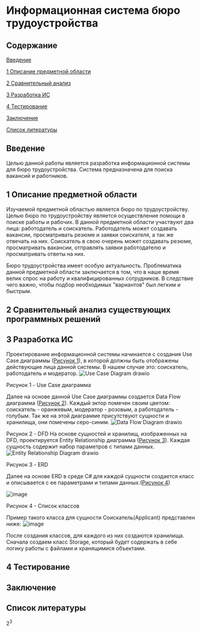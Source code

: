 # Информационная система бюро трудоустройства
## Содержание  

[Введение](#introduction)  

[1 Описание предметной области](#domainDescription)  

[2 Сравнительный анализ](#existingSoftware)

[3 Разработка ИС](#design)    

[4 Тестирование](#testing)

[Заключение](#conclusion)  

[Список литературы](#literature)

<a name="introduction"/>

## Введение
Целью данной работы является разработка информационной системы для бюро трудоустройства. Система предназначена для поиска вакансий и работников.
<a name="domainDescription"/>

## 1 Описание предметной области
Изучаемой предметной областью является бюро по трудоустройству. Целью бюро по трудоустройству является осуществление помощи в поиске работы и рабочих. В данной предметной области участвуют два лица: работодатель и соискатель. Работодатель может создавать вакансии, просматривать резюме и заявки соискателя, а так же отвечать на них. Соискатель в свою очерень может создавать резюме, просматривать вакансии, отправлять заявки работодателю и просматривать ответы на них.

Бюро трудоустройства имеет особую актуальность. Проблематика данной предметной области заключается в том, что в наше время велик спрос на работу и квалифицированных сотрудников. В следствие чего важно, чтобы подбор необходимых "вариантов" был легким и быстрым. 
<a name="existingSoftware"/>

## 2 Сравнительный анализ существующих программных решений


<a name="design"/>

## 3 Разработка ИС
Проектирование информационной системы начинается с создания Use Case диаграммы ([Рисунок 1](#picture1)), в которой должны быть отображены действующие лица данной системы. В нашем случае это: соискатель, работодатель и модератор. 
<a name="picture1"/>
![Use Case Diagram drawio](https://user-images.githubusercontent.com/91204498/144711285-85f34aed-57e6-4a1f-a9a9-b55c88bc874b.png)

Рисунок 1 - Use Case диаграмма

Далее на основе данной Use Case диаграммы создается Data Flow диаграмма ([Рисунок 2](#picture2)). Каждый эктор помечен своим цветом: соискатель - оранжевым, модератор - розовым, а работодатель - голубым. Так же на этой диаграмме присутствуют сущности и хранилища, они помечены серо-синим.
<a name="picture2"/>
![Data Flow Diagram drawio](https://user-images.githubusercontent.com/91204498/144711322-5fb30c7a-ddc0-4bd6-995f-7b9ae7518c5c.png)

Рисунок 2 - DFD
На основе сущностей и хранилищ, изображенных на DFD, проектируется Entity Relationship диаграмма ([Рисунок 3](#picture3)). Каждая сущность содержит набор параметров с типами данных.
<a name="picture3"/>
![Entity Relationship Diagram drawio](https://user-images.githubusercontent.com/91204498/144711732-e01776bf-681c-4c12-a3dd-87469db6da8b.png)

Рисунок 3 - ERD

Далее на основе ERD в среде C# для каждой сущности создается класс и описывается с ее параметрами и типами данных.([Рисунок 4](#picture4))
<a name="picture4"/>

![image](https://user-images.githubusercontent.com/91204498/144712669-bb665c79-b9bc-4f20-9812-32d216d2ad57.png)

Рисунок 4 - Список классов 

Пример такого класса для сущности Соискатель(Applicant) представлен ниже:
![image](https://user-images.githubusercontent.com/91204498/144720688-d34bc5d0-7ef1-4019-b5fd-e7ce226da2ed.png)

После создания классов, для каждого из них создаются хранилища. Сначала создаем класс Stоrage, который будет содержать в себе логику работы с файлами и хранящимися объектами.

<a name="testing"/>

## 4 Тестирование

<a name="conclusion"/>

## Заключение
<a name="literature"/>

## Список литературы
2<sup>3</sup>
